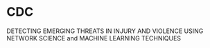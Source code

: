 # CDC
DETECTING EMERGING THREATS IN INJURY AND VIOLENCE USING NETWORK SCIENCE and MACHINE LEARNING  TECHNIQUES
